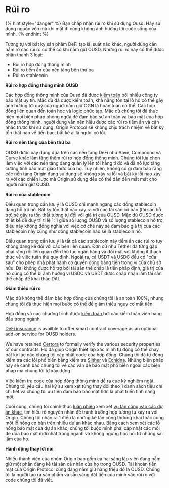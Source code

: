 # Rủi ro

{% hint style="danger" %}
Bạn chấp nhận rủi ro khi sử dụng Ousd. Hãy sử dụng nguồn vốn mà khi mất đi cũng không ảnh hưởng tới cuộc sống của mình.
{% endhint %}

Tương tự với bất kỳ sản phẩm DeFi tạo lãi suất nào khác, người dùng cần nắm rõ các rủi ro có thể có khi nắm giữ OUSD. Những rủi ro này có thể được phân thành 3 loại:

* Rủi ro hợp đồng thông minh
* Rủi ro tiềm ẩn của nền tảng bên thứ ba
* Rủi ro stablecoin

**Rủi ro hợp đồng thông minh OUSD**

Các hợp đồng thông minh của Ousd đã được [kiểm toán](audits.md) bởi nhiều công ty bảo mật uy tín. Mặc dù đã được kiểm toán, khả năng tồn tại lỗ hỗ có thể gây ảnh hưởng tới quỹ của người nắm giữ OGN là hoàn toàn có thể. Các hợp đồng liên quan đến toán học và logic phức tạp. Mặc dù chúng tôi đã thực hiện mọi biện pháp phòng ngừa để đảm bảo sự an toàn và bảo mật của hợp đồng thông minh, người dùng vẫn nên hiểu được các rủi ro tiềm ẩn và cân nhắc trước khi sử dụng. Origin Protocol sẽ không chịu trách nhiệm về bất kỳ tổn thất nào về tiền bạc, bất kể ai là người có lỗi.

**Rủi ro nền tảng của bên thứ ba**

OUSD được xây dựng dựa trên các nền tảng DeFi như Aave, Compound và Curve khác làm tăng thêm rủi ro hợp đồng thông minh. Chúng tôi lựa chọn làm việc với các nền tảng đang quản lý lên tới hàng tỉ đô và đã nỗ lực tăng cường tính bảo mật giao thức của họ. Tuy nhiên, không có gì đảm bảo rằng các nền tảng Origin đang sử dụng sẽ không xảy ra lỗi và bất kỳ lỗi nào xảy ra với các chiến lược mà Origin sử dụng đều có thể dẫn đến mất mát cho người nắm giữ OUSD.

**Rủi ro của stablecoin**

Điều quan trọng cần lưu ý là OUSD chỉ mạnh ngang các đồng stablecoin đang hỗ trợ nó. Bất kỳ tổn thất nào xảy ra với các tài sản cơ bản (tài sản hỗ trợ) sẽ gây ra tổn thất tương tự đối với giá trị của OUSD. Mặc dù OUSD được thiết kế để duy trì tỉ lệ 1: 1 giữa số lượng OUSD và số lượng stablecoin hỗ trợ, điều này không đồng nghĩa với việc cơ chế này sẽ đảm bảo giá trị của các stablecoin này cũng như đồng stablecoin nào sẽ là stablecoin hỗ.

Điều quan trọng cần lưu ý là tất cả các stablecoin này tiềm ẩn các rủi ro tuy không đang kể đối với các bên liên quan. Đơn cử như Tether đã từng gặp phải răng rối liên quan đến thủ tục ngân hàng và đối mặt với không ít thách thức về việc tuân thủ quy định. Ngoài ra, cả USDT và USDC đều có "cửa sau" cho phép nhà phát hành có quyền đóng băng tiền trong ví của chủ sở hữu. Dai không được hỗ trợ bởi tài sản thế chấp là tiền pháp định, giá trị của nó cũng có thể bị ảnh hưởng vì USDC và USDT được chấp nhận làm tài sản thế chấp để khai thác DAI.

**Giảm thiểu rủi ro**

Mặc dù không thể đảm bảo hợp đồng của chúng tôi là an toàn 100%, nhưng chúng tôi đã thực hiện mọi bước có thể để giảm thiểu nguy cơ mất tiền:

Hợp đồng và các chương trình được [kiểm toán ](audits.md)bởi các kiểm toán viên hàng đầu trong ngành.

[DeFi insurance](insurance.md) is availble  to offer smart contract coverage as an optional add-on service for OUSD holders.

We have retained [Certora](https://www.certora.com) to formally verify the various security properties of our contracts. Họ đã giúp Origin thiết lập xác minh tự động có thể chạy bất kỳ lúc nào chúng tôi cập nhật code của hợp đồng. Chúng tôi đã tự động kiểm tra các lỗi phổ biến bằng kiểm tra [Slither](https://github.com/crytic/slither) và [Echidna](https://github.com/crytic/echidna). Những biện pháp này sẽ cảnh báo chúng tôi về các vấn đề bảo mật phổ biến ngoài các biện pháp mà chúng tôi tự xây dựng.

Việc kiểm tra code của hợp đồng thông minh dễ ra cực kỳ nghiêm ngặt. Chúng tôi yêu cầu hai kỹ sư xem xét từng thay đổi theo 1 danh sách tiêu chí chi tiết và chúng tôi ưu tiên đảm bảo bảo mật hơn là phát triển tính năng mới.

Cuối cùng, chúng tôi chính thức [luân phiên](https://github.com/OriginProtocol/security/blob/master/incidents/ROTATION.md) xem xét [vụ tấn công vào các dự án khác](https://github.com/OriginProtocol/security/tree/master/incidents), tìm hiểu rõ nguyên nhân để tránh trường hợp tương tự xảy ra với Origin. Chúng tôi nhận ra 1 điều là những kẻ tấn công thường khai thác cùng một lỗ hổng cơ bản trên nhiều dự án khác nhau. Bằng cách xem xét các lỗ hổng bảo mật của dự án khác, chúng tôi buộc mình phải cập nhật các mối đe dọa bảo mật mới nhất trong ngành và không ngừng học hỏi từ những sai lầm của họ.

**Hành động thay lời nói**

Nhiều thành viên của nhóm Origin bao gồm cả hai sáng lập viện đang nắm giữ một phần đáng kể tài sản cá nhân của họ trong OUSD. Tài khoản tiền mặt của Origin Protocol cũng đang nắm giữ hàng triệu đô la OUSD. Chúng tôi là người tạo ra sản phẩm và sẵn sàng đặt tiền của mình vào rủi ro với code chúng tôi đã viết.

